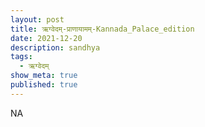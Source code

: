 ```yaml
---
layout: post
title: ऋग्वेदम्-प्राणायामम्-Kannada_Palace_edition
date: 2021-12-20
description: sandhya
tags:
  - ऋग्वेदम्
show_meta: true
published: true
---
```



NA
